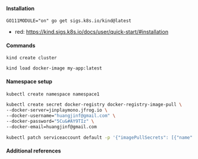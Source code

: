 #### Installation
```
GO111MODULE="on" go get sigs.k8s.io/kind@latest
```

- red: https://kind.sigs.k8s.io/docs/user/quick-start/#installation

#### Commands
```
kind create cluster

kind load docker-image my-app:latest
```

#### Namespace setup

```bash
kubectl create namespace namespace1

kubectl create secret docker-registry docker-registry-image-pull \
--docker-server=jinplaymono.jfrog.io \
--docker-username="huangjinf@gmail.com" \
--docker-password="5Cu&#AY9TIz" \
--docker-email=huangjinf@gmail.com

kubectl patch serviceaccount default -p '{"imagePullSecrets": [{"name": "docker-registry-image-pull"}]}'
```

#### Additional references

